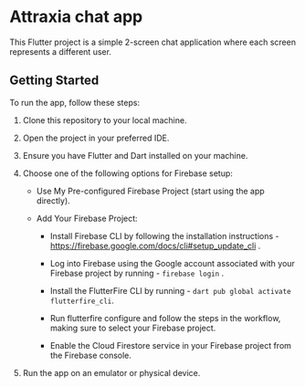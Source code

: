 # Attraxia chat app

This Flutter project is a simple 2-screen chat application where each screen represents a different user. 

## Getting Started

To run the app, follow these steps:

1. Clone this repository to your local machine.

2. Open the project in your preferred IDE.

3. Ensure you have Flutter and Dart installed on your machine.

4. Choose one of the following options for Firebase setup:

   * Use My Pre-configured Firebase Project (start using the app directly).
      
   * Add Your Firebase Project:
      
     - Install Firebase CLI by following the installation instructions - https://firebase.google.com/docs/cli#setup_update_cli .
  
     - Log into Firebase using the Google account associated with your Firebase project by running - `firebase login` .
  
     - Install the FlutterFire CLI by running - `dart pub global activate flutterfire_cli`.
  
     - Run flutterfire configure and follow the steps in the workflow, making sure to select your Firebase project.
  
     - Enable the Cloud Firestore service in your Firebase project from the Firebase console.

5. Run the app on an emulator or physical device.
